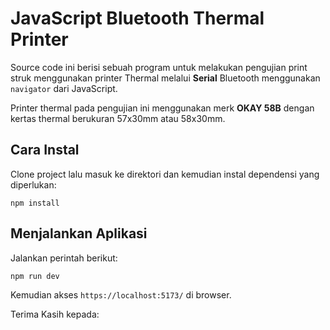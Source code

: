 # JavaScript Bluetooth Thermal Printer

Source code ini berisi sebuah program untuk melakukan pengujian print struk menggunakan
printer Thermal melalui **Serial** Bluetooth menggunakan `navigator` dari JavaScript.

Printer thermal pada pengujian ini menggunakan merk **OKAY 58B** dengan kertas thermal
berukuran 57x30mm atau 58x30mm.

## Cara Instal

Clone project lalu masuk ke direktori dan kemudian instal dependensi yang diperlukan:

```
npm install
```

## Menjalankan Aplikasi

Jalankan perintah berikut:

```
npm run dev
```

Kemudian akses `https://localhost:5173/` di browser.

Terima Kasih kepada:


